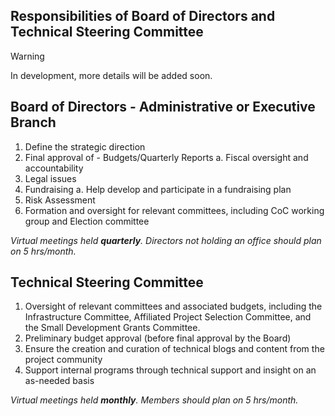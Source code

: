## Responsibilities of Board of Directors and Technical Steering Committee

> [!WARNING]
> In development, more details will be added soon.

## Board of Directors - Administrative or Executive Branch

1. Define the strategic direction
2. Final approval of - Budgets/Quarterly Reports
   a. Fiscal oversight and accountability
3. Legal issues
4. Fundraising
   a. Help develop and participate in a fundraising plan
5. Risk Assessment
6. Formation and oversight for relevant committees, including CoC working group and Election committee

_Virtual meetings held **quarterly**. Directors not holding an office should plan on 5 hrs/month._

## Technical Steering Committee

1. Oversight of relevant committees and associated budgets, including the Infrastructure Committee, Affiliated Project Selection Committee, and the Small Development Grants Committee.
2. Preliminary budget approval (before final approval by the Board)
3. Ensure the creation and curation of technical blogs and content from the project community
4. Support internal programs through technical support and insight on an as-needed basis

_Virtual meetings held **monthly**. Members should plan on 5 hrs/month._

